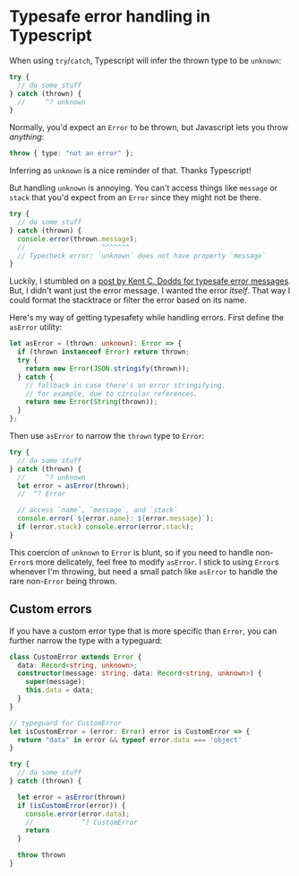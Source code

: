 # Typesafe error handling in Typescript

When using `try`/`catch`, Typescript will infer the thrown type to be `unknown`:

```ts
try {
  // do some stuff
} catch (thrown) {
  //     ^? unknown
}
```

Normally, you'd expect an `Error` to be thrown, but Javascript lets you throw _anything_:

```ts
throw { type: "not an error" };
```

Inferring as `unknown` is a nice reminder of that.
Thanks Typescript!

But handling `unknown` is annoying.
You can't access things like `message` or `stack` that you'd expect from an `Error` since they might not be there.

```ts
try {
  // do some stuff
} catch (thrown) {
  console.error(thrown.message);
  //                   ^^^^^^^
  // Typecheck error: `unknown` does not have property `message`
}
```

Luckily, I stumbled on a [post by Kent C. Dodds for typesafe error messages][kcd-error-message].
But, I didn't want just the error message.
I wanted the error _itself_.
That way I could format the stacktrace or filter the error based on its name.

Here's my way of getting typesafety while handling errors.
First define the `asError` utility:

```ts
let asError = (thrown: unknown): Error => {
  if (thrown instanceof Error) return thrown;
  try {
    return new Error(JSON.stringify(thrown));
  } catch {
    // fallback in case there's an error stringifying.
    // for example, due to circular references.
    return new Error(String(thrown));
  }
};
```

Then use `asError` to narrow the `thrown` type to `Error`:

```ts
try {
  // do some stuff
} catch (thrown) {
  //     ^? unknown
  let error = asError(thrown);
  //  ^? Error

  // access `name`, `message`, and `stack`
  console.error(`${error.name}: ${error.message}`);
  if (error.stack) console.error(error.stack);
}
```

This coercion of `unknown` to `Error` is blunt, so if you need to handle non-`Error`s more delicately, feel free to modify `asError`.
I stick to using `Error`s whenever I'm throwing, but need a small patch like `asError` to handle the rare non-`Error` being thrown.

## Custom errors

If you have a custom error type that is more specific than `Error`, you can further narrow the type with a typeguard:

```ts
class CustomError extends Error {
  data: Record<string, unknown>;
  constructor(message: string, data: Record<string, unknown>) {
    super(message);
    this.data = data;
  }
}

// typeguard for CustomError
let isCustomError = (error: Error) error is CustomError => {
  return "data" in error && typeof error.data === 'object'
}

try {
  // do some stuff
} catch (thrown) {

  let error = asError(thrown)
  if (isCustomError(error)) {
    console.error(error.data);
    //            ^? CustomError
    return
  }

  throw thrown
}
```

[kcd-error-message]: https://kentcdodds.com/blog/get-a-catch-block-error-message-with-typescript
